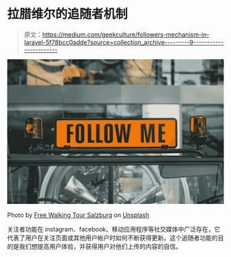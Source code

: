 # 拉腊维尔的追随者机制

> 原文：<https://medium.com/geekculture/followers-mechanism-in-laravel-5f78bcc0adde?source=collection_archive---------9----------------------->

![](img/6a23fe29881d7b688b964644fae45a8d.png)

Photo by [Free Walking Tour Salzburg](https://unsplash.com/@freewalkingtoursalzburg?utm_source=unsplash&utm_medium=referral&utm_content=creditCopyText) on [Unsplash](https://unsplash.com/s/photos/followers?utm_source=unsplash&utm_medium=referral&utm_content=creditCopyText)

关注者功能在 instagram、facebook、移动应用程序等社交媒体中广泛存在，它代表了用户在关注页面或其他用户帐户时如何不断获得更新。这个追随者功能的目的是我们想提高用户体验，并获得用户对他们上传的内容的自信。